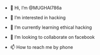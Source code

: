 - 👋 Hi, I’m @MUGHAl786a
- 👀 I’m interested in hacking 

- 🌱 I’m currently learning ethical hacking
- 💞️ I’m looking to collaborate on facebook
- 📫 How to reach me by phone


<!---
MUGHAl786a/MUGHAl786a is a ✨ special ✨ repository because its `README.md` (this file) appears on your GitHub profile.
You can click the Preview link to take a look at your changes.
--->
